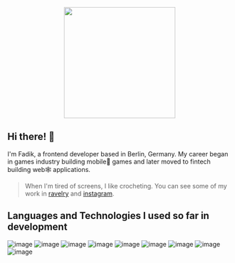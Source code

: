 <p align="center">  
  <img src="https://i.giphy.com/media/v1.Y2lkPTc5MGI3NjExN2hqNXpraHB1eTlqYXNucmVsbG5xbTFzdno5czF4d2Q1bGt4ejZrayZlcD12MV9pbnRlcm5hbF9naWZfYnlfaWQmY3Q9Zw/xUA7baPCKUdbjqcQNO/giphy.gif" width="250px"/>
</p>

## Hi there! 🐣
I'm Fadik, a frontend developer based in Berlin, Germany. My career began in games industry building mobile📱 games and later moved to fintech building web🕸️ applications.

>When I'm tired of screens, I like crocheting. You can see some of my work in [ravelry](https://www.ravelry.com/projects/fadik-makes) and [instagram](https://www.instagram.com/fadik._.makes/).

## Languages and Technologies I used so far in development

![image](https://img.shields.io/badge/React-20232A?style=for-the-badge&logo=react&logoColor=61DAFB) ![image](https://img.shields.io/badge/JavaScript-323330?style=for-the-badge&logo=javascript&logoColor=F7DF1E) ![image](https://img.shields.io/badge/TypeScript-007ACC?style=for-the-badge&logo=typescript&logoColor=white) ![image](https://img.shields.io/badge/HTML5-E34F26?style=for-the-badge&logo=html5&logoColor=white) ![image](https://img.shields.io/badge/CSS3-1572B6?style=for-the-badge&logo=css3&logoColor=white)  ![image](https://img.shields.io/badge/Jest-C21325?style=for-the-badge&logo=jest&logoColor=white) ![image](https://img.shields.io/badge/Cypress-17202C?style=for-the-badge&logo=cypress&logoColor=white) ![image](https://img.shields.io/badge/GIT-E44C30?style=for-the-badge&logo=git&logoColor=white) ![image](https://img.shields.io/badge/Figma-F24E1E?style=for-the-badge&logo=figma&logoColor=white) 








 








